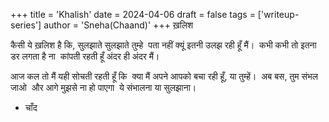 +++ title = 'Khalish' date = 2024-04-06 draft = false tags = ['writeup-series'] author = 'Sneha(Chaand)' +++ 
ख़लिश

कैसी ये ख़लिश है कि,
सुलझाते सुलझाते तुम्हे  
पता नहीं क्यूं इतनी उलझ रही हूँ मैं।  
कभी कभी तो इतना डर लगता है ना  
कांपती रहती हूँ अंदर ही अंदर मैं।  

आज कल तो मैं यही सोचती रहती हूँ कि  
क्या मैं अपने आपको बचा रही हूँ, या तुम्हें।  
अब बस, तुम संभल जाओ  
और आगे मुझसे ना हो पाएगा  
ये संभालना या सुलझाना।  

- चाँद